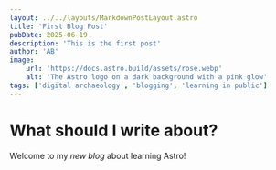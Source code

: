 ```yaml
---
layout: ../../layouts/MarkdownPostLayout.astro
title: 'First Blog Post'
pubDate: 2025-06-19
description: 'This is the first post'
author: 'AB'
image:
    url: 'https://docs.astro.build/assets/rose.webp'
    alt: 'The Astro logo on a dark background with a pink glow'
tags: ['digital archaeology', 'blogging', 'learning in public']
---
```

# What should I write about?

Welcome to my _new blog_ about learning Astro!